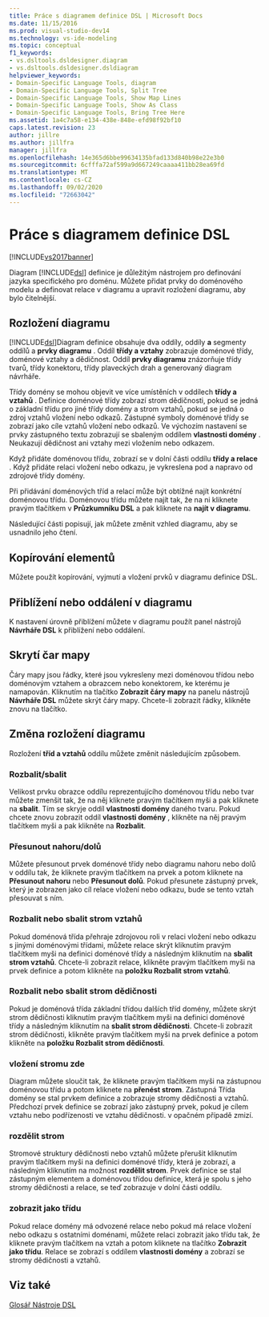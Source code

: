 ```yaml
---
title: Práce s diagramem definice DSL | Microsoft Docs
ms.date: 11/15/2016
ms.prod: visual-studio-dev14
ms.technology: vs-ide-modeling
ms.topic: conceptual
f1_keywords:
- vs.dsltools.dsldesigner.diagram
- vs.dsltools.dsldesigner.dsldiagram
helpviewer_keywords:
- Domain-Specific Language Tools, diagram
- Domain-Specific Language Tools, Split Tree
- Domain-Specific Language Tools, Show Map Lines
- Domain-Specific Language Tools, Show As Class
- Domain-Specific Language Tools, Bring Tree Here
ms.assetid: 1a4c7a58-e134-438e-848e-efd98f92bf10
caps.latest.revision: 23
author: jillre
ms.author: jillfra
manager: jillfra
ms.openlocfilehash: 14e365d6bbe99634135bfad133d840b98e22e3b0
ms.sourcegitcommit: 6cfffa72af599a9d667249caaaa411bb28ea69fd
ms.translationtype: MT
ms.contentlocale: cs-CZ
ms.lasthandoff: 09/02/2020
ms.locfileid: "72663042"
---
```

# <a name="working-with-the-dsl-definition-diagram"></a>Práce s diagramem definice DSL
[!INCLUDE[vs2017banner](../includes/vs2017banner.md)]

Diagram [!INCLUDE[dsl](../includes/dsl-md.md)] definice je důležitým nástrojem pro definování jazyka specifického pro doménu. Můžete přidat prvky do doménového modelu a definovat relace v diagramu a upravit rozložení diagramu, aby bylo čitelnější.

## <a name="the-layout-of-the-diagram"></a>Rozložení diagramu
 [!INCLUDE[dsl](../includes/dsl-md.md)]Diagram definice obsahuje dva oddíly, oddíly **a** segmenty oddílů a **prvky diagramu** . Oddíl **třídy a vztahy** zobrazuje doménové třídy, doménové vztahy a dědičnost. Oddíl **prvky diagramu** znázorňuje třídy tvarů, třídy konektoru, třídy plaveckých drah a generovaný diagram návrháře.

 Třídy domény se mohou objevit ve více umístěních v oddílech **třídy a vztahů** . Definice doménové třídy zobrazí strom dědičnosti, pokud se jedná o základní třídu pro jiné třídy domény a strom vztahů, pokud se jedná o zdroj vztahů vložení nebo odkazů. Zástupné symboly doménové třídy se zobrazí jako cíle vztahů vložení nebo odkazů. Ve výchozím nastavení se prvky zástupného textu zobrazují se sbaleným oddílem **vlastnosti domény** . Neukazují dědičnost ani vztahy mezi vložením nebo odkazem.

 Když přidáte doménovou třídu, zobrazí se v dolní části oddílu **třídy a relace** . Když přidáte relaci vložení nebo odkazu, je vykreslena pod a napravo od zdrojové třídy domény.

 Při přidávání doménových tříd a relací může být obtížné najít konkrétní doménovou třídu. Doménovou třídu můžete najít tak, že na ni kliknete pravým tlačítkem v **Průzkumníku DSL** a pak kliknete na **najít v diagramu**.

 Následující části popisují, jak můžete změnit vzhled diagramu, aby se usnadnilo jeho čtení.

## <a name="copying-elements"></a>Kopírování elementů
 Můžete použít kopírování, vyjmutí a vložení prvků v diagramu definice DSL.

## <a name="zooming-in-or-out-on-the-diagram"></a>Přiblížení nebo oddálení v diagramu
 K nastavení úrovně přiblížení můžete v diagramu použít panel nástrojů **Návrháře DSL** k přiblížení nebo oddálení.

## <a name="hiding-map-lines"></a>Skrytí čar mapy
 Čáry mapy jsou řádky, které jsou vykresleny mezi doménovou třídou nebo doménovým vztahem a obrazcem nebo konektorem, ke kterému je namapován. Kliknutím na tlačítko **Zobrazit čáry mapy** na panelu nástrojů **Návrháře DSL** můžete skrýt čáry mapy. Chcete-li zobrazit řádky, klikněte znovu na tlačítko.

## <a name="changing-the-diagram-layout"></a>Změna rozložení diagramu
 Rozložení **tříd a vztahů** oddílu můžete změnit následujícím způsobem.

### <a name="expandcollapse"></a>Rozbalit/sbalit
 Velikost prvku obrazce oddílu reprezentujícího doménovou třídu nebo tvar můžete zmenšit tak, že na něj kliknete pravým tlačítkem myši a pak kliknete na **sbalit**. Tím se skryje oddíl **vlastnosti domény** daného tvaru. Pokud chcete znovu zobrazit oddíl **vlastnosti domény** , klikněte na něj pravým tlačítkem myši a pak klikněte na **Rozbalit**.

### <a name="move-updown"></a>Přesunout nahoru/dolů
 Můžete přesunout prvek doménové třídy nebo diagramu nahoru nebo dolů v oddílu tak, že kliknete pravým tlačítkem na prvek a potom kliknete na **Přesunout nahoru** nebo **Přesunout dolů**. Pokud přesunete zástupný prvek, který je zobrazen jako cíl relace vložení nebo odkazu, bude se tento vztah přesouvat s ním.

### <a name="expandcollapse-relationships-tree"></a>Rozbalit nebo sbalit strom vztahů
 Pokud doménová třída přehraje zdrojovou roli v relaci vložení nebo odkazu s jinými doménovými třídami, můžete relace skrýt kliknutím pravým tlačítkem myši na definici doménové třídy a následným kliknutím na **sbalit strom vztahů**. Chcete-li zobrazit relace, klikněte pravým tlačítkem myši na prvek definice a potom klikněte na **položku Rozbalit strom vztahů**.

### <a name="expandcollapse-inheritance-tree"></a>Rozbalit nebo sbalit strom dědičnosti
 Pokud je doménová třída základní třídou dalších tříd domény, můžete skrýt strom dědičnosti kliknutím pravým tlačítkem myši na definici doménové třídy a následným kliknutím na **sbalit strom dědičnosti**. Chcete-li zobrazit strom dědičnosti, klikněte pravým tlačítkem myši na prvek definice a potom klikněte na **položku Rozbalit strom dědičnosti**.

### <a name="bring-tree-here"></a>vložení stromu zde
 Diagram můžete sloučit tak, že kliknete pravým tlačítkem myši na zástupnou doménovou třídu a potom kliknete na **přenést strom**. Zástupná Třída domény se stal prvkem definice a zobrazuje stromy dědičnosti a vztahů. Předchozí prvek definice se zobrazí jako zástupný prvek, pokud je cílem vztahu nebo podřízenosti ve vztahu dědičnosti. v opačném případě zmizí.

### <a name="split-tree"></a>rozdělit strom
 Stromové struktury dědičnosti nebo vztahů můžete přerušit kliknutím pravým tlačítkem myši na definici doménové třídy, která je zobrazí, a následným kliknutím na možnost **rozdělit strom**. Prvek definice se stal zástupným elementem a doménovou třídou definice, která je spolu s jeho stromy dědičnosti a relace, se teď zobrazuje v dolní části oddílu.

### <a name="show-as-class"></a>zobrazit jako třídu
 Pokud relace domény má odvozené relace nebo pokud má relace vložení nebo odkazu s ostatními doménami, můžete relaci zobrazit jako třídu tak, že kliknete pravým tlačítkem na vztah a potom kliknete na tlačítko **Zobrazit jako třídu**. Relace se zobrazí s oddílem **vlastnosti domény** a zobrazí se stromy dědičnosti a vztahů.

## <a name="see-also"></a>Viz také
 [Glosář Nástroje DSL](https://msdn.microsoft.com/ca5e84cb-a315-465c-be24-76aa3df276aa)
